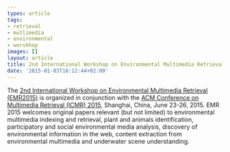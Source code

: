 ```yaml
---
types: article
tags:
- retrieval
- mutlimedia
- environmental
- worskhop
images: []
layout: article
title: 2nd International Workshop on Environmental Multimedia Retrieval (EMR2015)
date: '2015-01-03T18:12:44+02:00'
---
```

<p>The <a href="http://www.icmr2015.org/EMR2015" target="_blank">2nd International Workshop on Environmental Multimedia Retrieval (EMR2015)</a> is organized in conjunction with the <a href="http://www.icmr2015.org/" target="_blank">ACM Conference on Multimedia Retrieval (ICMR) 2015</a>, Shanghai, China, June 23-26, 2015. EMR 2015 welcomes original papers relevant (but not limited) to environmental multimedia indexing and retrieval, plant and animals identification, participatory and social environmental media analysis, discovery of environmental information in the web, content extraction from environmental multimedia and underwater scene understanding.<br>
	&nbsp;</p>
